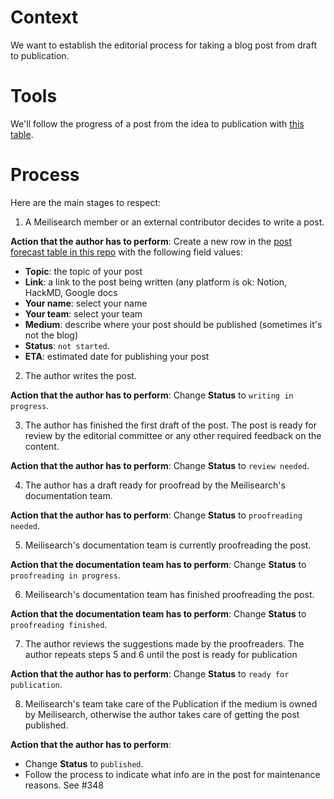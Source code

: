 # Context
We want to establish the editorial process for taking a blog post from draft to publication.

# Tools
We'll follow the progress of a post from the idea to publication with [this table](https://github.com/meilisearch/devrel/blob/main/communication/post_forecast.md).

# Process
Here are the main stages to respect:

1. A Meilisearch member or an external contributor decides to write a post.

**Action that the author has to perform**:  Create a new row in the [post forecast table in this repo](https://github.com/meilisearch/devrel/blob/main/communication/post_forecast.md) with the following field values:
- **Topic**: the topic of your post
- **Link**: a link to the post being written (any platform is ok: Notion, HackMD, Google docs
- **Your name**: select your name
- **Your team**: select your team
- **Medium**: describe where your post should be published (sometimes it's not the blog)
- **Status**: `not started`.
- **ETA**: estimated date for publishing your post

2. The author writes the post.

**Action that the author has to perform**:  Change **Status** to `writing in progress`.

3. The author has finished the first draft of the post. The post is ready for review by the editorial committee or any other required feedback on the content.

**Action that the author has to perform**:  Change **Status** to `review needed`.

4. The author has a draft ready for proofread by the Meilisearch's documentation team.

**Action that the author has to perform**:  Change **Status** to `proofreading needed`.

5. Meilisearch's documentation team is currently proofreading the post.

**Action that the documentation team has to perform**:  Change **Status** to `proofreading in progress`.

6. Meilisearch's documentation team has finished proofreading the post.

**Action that the documentation team has to perform**:  Change **Status** to `proofreading finished`.

7. The author reviews the suggestions made by the proofreaders. The author repeats steps 5 and 6 until the post is ready for publication

**Action that the author has to perform**:  Change **Status** to `ready for publication`.

8. Meilisearch's team take care of the Publication if the medium is owned by Meilisearch, otherwise the author takes care of getting the post published.

**Action that the author has to perform**: 
- Change **Status** to `published`.
- Follow the process to indicate what info are in the post for maintenance reasons. See #348 


